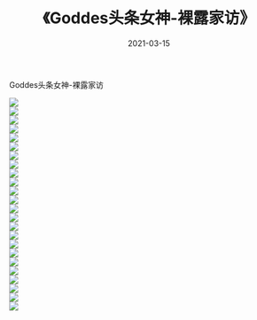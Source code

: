 ﻿---
layout: post
title:  《Goddes头条女神-裸露家访》
date:   2021-03-15
img: http://img.660000.xyz/Sharelink/网络美图/2021/Goddes头条女神-裸露家访/000.jpg
categories: [美女, 清纯, 唯美]
---

Goddes头条女神-裸露家访

  ![](http://img.660000.xyz/Sharelink/网络美图/2021/Goddes头条女神-裸露家访/001.jpg) <br> ![](http://img.660000.xyz/Sharelink/网络美图/2021/Goddes头条女神-裸露家访/002.jpg) <br> ![](http://img.660000.xyz/Sharelink/网络美图/2021/Goddes头条女神-裸露家访/003.jpg) <br> ![](http://img.660000.xyz/Sharelink/网络美图/2021/Goddes头条女神-裸露家访/004.jpg) <br> ![](http://img.660000.xyz/Sharelink/网络美图/2021/Goddes头条女神-裸露家访/005.jpg) <br> ![](http://img.660000.xyz/Sharelink/网络美图/2021/Goddes头条女神-裸露家访/006.jpg) <br> ![](http://img.660000.xyz/Sharelink/网络美图/2021/Goddes头条女神-裸露家访/007.jpg) <br> ![](http://img.660000.xyz/Sharelink/网络美图/2021/Goddes头条女神-裸露家访/008.jpg) <br> ![](http://img.660000.xyz/Sharelink/网络美图/2021/Goddes头条女神-裸露家访/009.jpg) <br> ![](http://img.660000.xyz/Sharelink/网络美图/2021/Goddes头条女神-裸露家访/010.jpg) <br> ![](http://img.660000.xyz/Sharelink/网络美图/2021/Goddes头条女神-裸露家访/011.jpg) <br> ![](http://img.660000.xyz/Sharelink/网络美图/2021/Goddes头条女神-裸露家访/012.jpg) <br> ![](http://img.660000.xyz/Sharelink/网络美图/2021/Goddes头条女神-裸露家访/013.jpg) <br> ![](http://img.660000.xyz/Sharelink/网络美图/2021/Goddes头条女神-裸露家访/014.jpg) <br> ![](http://img.660000.xyz/Sharelink/网络美图/2021/Goddes头条女神-裸露家访/015.jpg) <br> ![](http://img.660000.xyz/Sharelink/网络美图/2021/Goddes头条女神-裸露家访/016.jpg) <br> ![](http://img.660000.xyz/Sharelink/网络美图/2021/Goddes头条女神-裸露家访/017.jpg) <br> ![](http://img.660000.xyz/Sharelink/网络美图/2021/Goddes头条女神-裸露家访/018.jpg) <br> ![](http://img.660000.xyz/Sharelink/网络美图/2021/Goddes头条女神-裸露家访/019.jpg) <br> ![](http://img.660000.xyz/Sharelink/网络美图/2021/Goddes头条女神-裸露家访/020.jpg) <br> ![](http://img.660000.xyz/Sharelink/网络美图/2021/Goddes头条女神-裸露家访/021.jpg) <br> ![](http://img.660000.xyz/Sharelink/网络美图/2021/Goddes头条女神-裸露家访/022.jpg) <br> ![](http://img.660000.xyz/Sharelink/网络美图/2021/Goddes头条女神-裸露家访/023.jpg) <br> ![](http://img.660000.xyz/Sharelink/网络美图/2021/Goddes头条女神-裸露家访/024.jpg) <br>